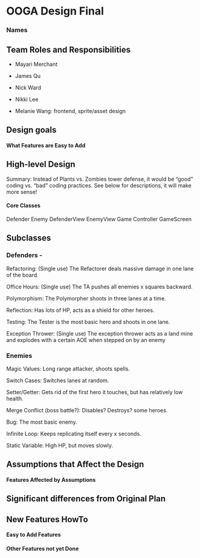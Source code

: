 # OOGA Design Final
### Names

## Team Roles and Responsibilities

 * Mayari Merchant

 * James Qu

 * Nick Ward

 * Nikki Lee

 * Melanie Wang: frontend, sprite/asset design


## Design goals

#### What Features are Easy to Add

## High-level Design

Summary: 
Instead of Plants vs. Zombies tower defense, it would be “good” coding vs. “bad” coding practices. 
See below for descriptions, it will make more sense! 

#### Core Classes
Defender
Enemy
DefenderView
EnemyView
Game
Controller
GameScreen

## Subclasses

### Defenders - 

Refactoring:
(Single use) The Refactorer deals massive damage in one lane of the board.

Office Hours:
(Single use) The TA pushes all enemies x squares backward.

Polymorphism:
The Polymorpher shoots in three lanes at a time.

Reflection:
Has lots of HP, acts as a shield for other heroes.

Testing:
The Tester is the most basic hero and shoots in one lane.

Exception Thrower:
(Single use) The exception thrower acts as a land mine and explodes with a certain AOE when stepped on by an enemy

### Enemies 
Magic Values:
Long range attacker, shoots spells.

Switch Cases:
Switches lanes at random.

Setter/Getter:
Gets rid of the first hero it touches, but has relatively low health.

Merge Conflict (boss battle?):
Disables? Destroys? some heroes.

Bug:
The most basic enemy.

Infinite Loop:
Keeps replicating itself every x seconds.

Static Variable:
High HP, but moves slowly.


## Assumptions that Affect the Design

#### Features Affected by Assumptions


## Significant differences from Original Plan


## New Features HowTo

#### Easy to Add Features

#### Other Features not yet Done

